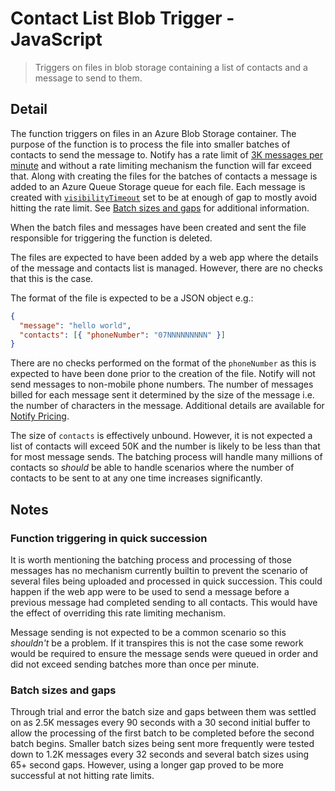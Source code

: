 # Contact List Blob Trigger - JavaScript

> Triggers on files in blob storage containing a list of contacts and a message
> to send to them.

## Detail

The function triggers on files in an Azure Blob Storage container.  The purpose
of the function is to process the file into smaller batches of contacts to send
the message to. Notify has a rate limit of
[3K messages per minute](https://docs.notifications.service.gov.uk/rest-api.html#rate-limits)
and without a rate limiting mechanism the function will far exceed that. Along
with creating the files for the batches of contacts a message is added to an
Azure Queue Storage queue for each file. Each message is created with
[`visibilityTimeout`](https://azuresdkdocs.blob.core.windows.net/$web/javascript/azure-storage-queue/12.4.0/interfaces/queuesendmessageoptions.html#visibilitytimeout)
set to be at enough of gap to mostly avoid hitting the rate limit. See
[Batch sizes and gaps](#batch-sizes-and-gaps) for additional information.

When the batch files and messages have been created and sent the file
responsible for triggering the function is deleted.

The files are expected to have been added by a web app where the details of the
message and contacts list is managed. However, there are no checks that this is
the case.

The format of the file is expected to be a JSON object e.g.:

```json
{
  "message": "hello world",
  "contacts": [{ "phoneNumber": "07NNNNNNNNN" }]
}
```

There are no checks performed on the format of the `phoneNumber` as this is
expected to have been done prior to the creation of the file.
Notify will not send messages to non-mobile phone numbers. The number of
messages billed for each message sent it determined by the size of the message
i.e. the number of characters in the message. Additional details are available
for
[Notify Pricing](https://www.notifications.service.gov.uk/pricing#long-text-messages).

The size of `contacts` is effectively unbound. However, it is not expected a
list of contacts will exceed 50K and the number is likely to be less than that
for most message sends.
The batching process will handle many millions of contacts so _should_ be able
to handle scenarios where the number of contacts to be sent to at any one time
increases significantly.

## Notes

### Function triggering in quick succession

It is worth mentioning the batching process and processing of those messages
has no mechanism currently builtin to prevent the scenario of several files
being uploaded and processed in quick succession. This could happen if the web
app were to be used to send a message before a previous message had completed
sending to all contacts.
This would have the effect of overriding this rate limiting mechanism.

Message sending is not expected to be a common scenario so
this _shouldn't_ be a problem. If it transpires this is not the case some
rework would be required to ensure the message sends were queued in order and
did not exceed sending batches more than once per minute.

### Batch sizes and gaps

Through trial and error the batch size and gaps between them was settled on as
2.5K messages every 90 seconds with a 30 second initial buffer to allow the
processing of the first batch to be completed before the second batch begins.
Smaller batch sizes being sent more frequently were tested down to 1.2K
messages every 32 seconds and several batch sizes using 65+ second gaps.
However, using a longer gap proved to be more successful at not hitting rate
limits.
